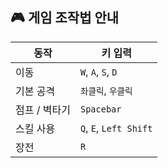 ## 🎮 게임 조작법 안내

| 동작        | 키 입력                  |
|-------------|--------------------------|
| 이동        | `W`, `A`, `S`, `D`       |
| 기본 공격   | `좌클릭`, `우클릭`       |
| 점프 / 벽타기 | `Spacebar`              |
| 스킬 사용   | `Q`, `E`, `Left Shift`   |
| 장전        | `R`                      |